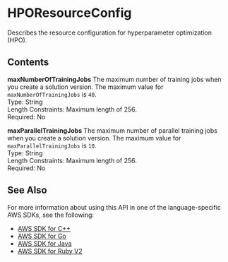 # HPOResourceConfig<a name="API_HPOResourceConfig"></a>

Describes the resource configuration for hyperparameter optimization \(HPO\)\.

## Contents<a name="API_HPOResourceConfig_Contents"></a>

 **maxNumberOfTrainingJobs**   <a name="personalize-Type-HPOResourceConfig-maxNumberOfTrainingJobs"></a>
The maximum number of training jobs when you create a solution version\. The maximum value for `maxNumberOfTrainingJobs` is `40`\.  
Type: String  
Length Constraints: Maximum length of 256\.  
Required: No

 **maxParallelTrainingJobs**   <a name="personalize-Type-HPOResourceConfig-maxParallelTrainingJobs"></a>
The maximum number of parallel training jobs when you create a solution version\. The maximum value for `maxParallelTrainingJobs` is `10`\.  
Type: String  
Length Constraints: Maximum length of 256\.  
Required: No

## See Also<a name="API_HPOResourceConfig_SeeAlso"></a>

For more information about using this API in one of the language\-specific AWS SDKs, see the following:
+  [AWS SDK for C\+\+](https://docs.aws.amazon.com/goto/SdkForCpp/personalize-2018-05-22/HPOResourceConfig) 
+  [AWS SDK for Go](https://docs.aws.amazon.com/goto/SdkForGoV1/personalize-2018-05-22/HPOResourceConfig) 
+  [AWS SDK for Java](https://docs.aws.amazon.com/goto/SdkForJava/personalize-2018-05-22/HPOResourceConfig) 
+  [AWS SDK for Ruby V2](https://docs.aws.amazon.com/goto/SdkForRubyV2/personalize-2018-05-22/HPOResourceConfig) 
